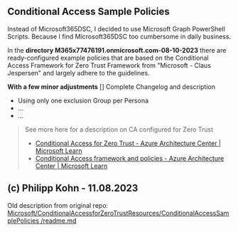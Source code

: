 Conditional Access Sample Policies
-----------------------------------------------------
Instead of Microsoft365DSC, I decided to use Microsoft Graph PowerShell Scripts.
Because I find Microsoft365DSC too cumbersome in daily business.

In the **directory M365x77476191.onmicrosoft.com-08-10-2023** there are ready-configured example policies that are based on the Conditional Access Framework for Zero Trust Framework from "Microsoft - Claus Jespersen" and largely adhere to the guidelines.

**With a few minor adjustments**
[] Complete Changelog and description

- Using only one exclusion Group per Persona
- ...
- ...

> See more here for a description on CA configured for Zero Trust
> - [Conditional Access for Zero Trust - Azure Architecture Center | Microsoft Learn](https://learn.microsoft.com/en-us/azure/architecture/guide/security/conditional-access-zero-trust)
> - [Conditional Access framework and policies - Azure Architecture Center | Microsoft Learn](https://learn.microsoft.com/en-us/azure/architecture/guide/security/conditional-access-framework)

(c) Philipp Kohn - 11.08.2023
-----------------------------------------------------
Old description from original repo:
[Microsoft/ConditionalAccessforZeroTrustResources/ConditionalAccessSamplePolicies
/readme.md](https://github.com/microsoft/ConditionalAccessforZeroTrustResources/blob/main/ConditionalAccessSamplePolicies/readme.md)
